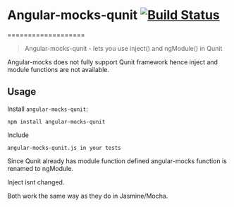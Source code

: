 
# Angular-mocks-qunit [![Build Status](https://travis-ci.org/PredatoryPlatanus/angular-mocks-qunit.png?branch=master)](https://travis-ci.org/PredatoryPlatanus/angular-mocks-qunit)
===================
> Angular-mocks-qunit - lets you use inject() and ngModule() in Qunit

Angular-mocks does not fully support Qunit framework hence inject and module functions are not available.

## Usage

Install `angular-mocks-qunit`:
```
npm install angular-mocks-qunit
```

Include
```
angular-mocks-qunit.js in your tests
```

Since Qunit already has module function defined angular-mocks function is renamed to ngModule.

Inject isnt changed.

Both work the same way as they do in Jasmine/Mocha.
